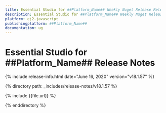```yaml
---
title: Essential Studio for ##Platform_Name## Weekly Nuget Release Release Notes  
description: Essential Studio for ##Platform_Name## Weekly Nuget Release Release Notes  
platform: ej2-javascript
publishingplatform: ##Platform_Name##
documentation: ug
---
```


# Essential Studio for  ##Platform_Name##  Release Notes  

{% include release-info.html date="June 16, 2020"   version="v18.1.57"  %} 

{% directory path: _includes/release-notes/v18.1.57 %}

{% include {{file.url}} %}

{% enddirectory %}
